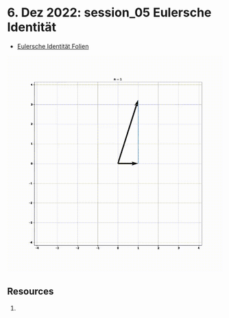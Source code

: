 #  6. Dez 2022: session_05 Eulersche Identität

- [Eulersche Identität Folien](/topics/eulersche_identitaet%20slides.pdf)

![Eulersche Identität - Annäherung](/img/euler_identity.gif)

## Resources
1. 